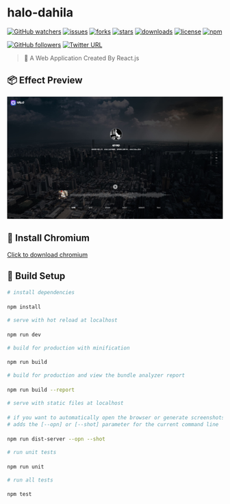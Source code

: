 # halo-dahila
[![GitHub watchers](https://img.shields.io/github/watchers/OwlAford/halo-dahila.svg)](https://github.com/OwlAford/halo-dahila)
[![issues](https://img.shields.io/github/issues/OwlAford/halo-dahila.svg)](https://github.com/OwlAford/halo-dahila)
[![forks](https://img.shields.io/github/forks/OwlAford/halo-dahila.svg)](https://github.com/OwlAford/halo-dahila)
[![stars](https://img.shields.io/github/stars/OwlAford/halo-dahila.svg)](https://github.com/OwlAford/halo-dahila)
[![downloads](https://img.shields.io/github/downloads/OwlAford/halo-dahila/total.svg)](https://github.com/OwlAford/halo-dahila)
[![license](https://img.shields.io/badge/license-MIT-blue.svg)](https://github.com/OwlAford/halo-dahila)
[![npm](https://img.shields.io/npm/v/npm.svg)](https://github.com/OwlAford/halo-dahila)


[![GitHub followers](https://img.shields.io/github/followers/OwlAford.svg?style=social&label=Follow)](https://github.com/OwlAford)
[![Twitter URL](https://img.shields.io/twitter/url/http/shields.io.svg?style=social)](https://twitter.com/Aford79872215)

>  🚀 A Web Application Created By React.js

## 📦 Effect Preview

![preview demo](https://raw.githubusercontent.com/OwlAford/halo-dahila/master/preview.jpg)


## 🐠 Install Chromium
 [Click to download chromium](https://storage.googleapis.com/chromium-browser-snapshots/Win_x64/515411/chrome-win32.zip)


## 🔌 Build Setup

``` bash
# install dependencies

npm install
```

``` bash
# serve with hot reload at localhost

npm run dev
```

``` bash
# build for production with minification

npm run build
```

``` bash
# build for production and view the bundle analyzer report

npm run build --report
```

``` bash
# serve with static files at localhost

# if you want to automatically open the browser or generate screenshots
# adds the [--opn] or [--shot] parameter for the current command line

npm run dist-server --opn --shot
```

``` bash
# run unit tests

npm run unit
```

``` bash
# run all tests

npm test
```
